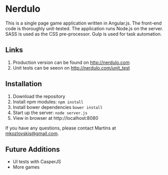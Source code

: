 # Nerdulo

This is a single page game application written in Angular.js. The front-end code is thoroughly unit-tested. The application runs Node.js on the server. SASS is used as the CSS pre-processor. Gulp is used for task automation.

## Links
1. Production version can be found on http://nerdulo.com
2. Unit tests can be seeon on http://nerdulo.com/unit_test

## Installation
1. Download the repository
2. Install npm modules: `npm install`
3. Install bower dependencies `bower install`
4. Start up the server: `node server.js`
5. View in browser at http://localhost:8080

If you have any questions, please contact Martins at [mkozlovskis@gmail.com](mkozlovskis@gmail.com).

## Future Additions
- UI tests with CasperJS
- More games
